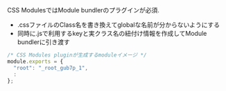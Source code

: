 
CSS ModulesではModule bundlerのプラグインが必須.

* .cssファイルのClass名を書き換えてglobalな名前が分からないようにする
* 同時に.jsで利用するkeyと実クラス名の紐付け情報を作成してModule bundlerに引き渡す

```js
/* CSS Modules pluginが生成するmoduleイメージ */
module.exports = {
  "root": "_root_gub7p_1",
  :
};
```
